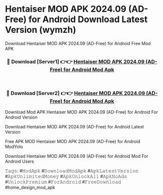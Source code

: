 # Hentaiser MOD APK 2024.09 (AD-Free) for Android Download Latest Version (wymzh)
Download Hentaiser MOD APK 2024.09 (AD-Free) for Android Free Mod APK

<div align="center">
<h3>🔴 Download [Server1] 👉👉 <a href="https://apkcomod.com?title=Hentaiser_MOD_APK_2024.09_(AD-Free)_for_Android">Hentaiser MOD APK 2024.09 (AD-Free) for Android Mod Apk</a></h3><br>

<h3>🔴 Download [Server2] 👉👉 <a href="https://apkcomod.com?title=Hentaiser_MOD_APK_2024.09_(AD-Free)_for_Android">Hentaiser MOD APK 2024.09 (AD-Free) for Android Mod Apk</a></h3>
</div>


Download Mod APK Hentaiser MOD APK 2024.09 (AD-Free) for Android For Android Version

Download Hentaiser MOD APK 2024.09 (AD-Free) for Android Latest Version

Free APK MOD Hentaiser MOD APK 2024.09 (AD-Free) for Android ModYolo

Download Hentaiser MOD APK 2024.09 (AD-Free) for Android Mod For Android Users

𝚃𝚊𝚐𝚜: #𝙼𝚘𝚍𝙰𝚙𝚔 #𝙳𝚘𝚠𝚗𝚕𝚘𝚊𝚍𝙼𝚘𝚍𝙰𝚙𝚔 #𝙰𝚙𝚔𝙻𝚊𝚝𝚎𝚜𝚝𝚅𝚎𝚛𝚜𝚒𝚘𝚗 #𝙰𝚙𝚔𝚄𝚗𝚕𝚒𝚖𝚒𝚝𝚎𝚍𝙼𝚘𝚗𝚎𝚢 #𝙰𝚙𝚔𝚄𝚗𝚕𝚘𝚌𝚔𝙰𝚕𝚕 #𝙰𝚙𝚔𝙽𝚘𝙰𝚍𝚜 #𝚄𝚗𝚕𝚘𝚌𝚔𝙿𝚛𝚎𝚖𝚒𝚞𝚖 #𝙵𝚘𝚛𝙰𝚗𝚍𝚛𝚘𝚒𝚍 #𝙵𝚛𝚎𝚎𝙳𝚘𝚠𝚗𝚕𝚘𝚊𝚍 #home_design_mod_apk